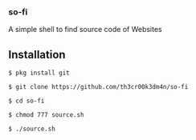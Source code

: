 ### so-fi
A simple shell to find source code of Websites

<h2>Installation</h2>


```
$ pkg install git

$ git clone https://github.com/th3cr00k3dm4n/so-fi

$ cd so-fi

$ chmod 777 source.sh

$ ./source.sh

```
